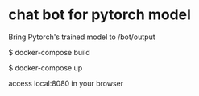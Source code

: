 # chat bot for pytorch model

Bring Pytorch's trained model to /bot/output

$ docker-compose build

$ docker-compose up

access local:8080 in your browser